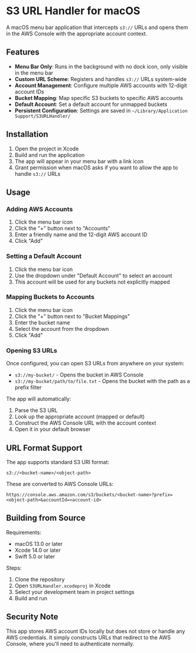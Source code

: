 # S3 URL Handler for macOS

A macOS menu bar application that intercepts `s3://` URLs and opens them in the AWS Console with the appropriate account context.

## Features

- **Menu Bar Only**: Runs in the background with no dock icon, only visible in the menu bar
- **Custom URL Scheme**: Registers and handles `s3://` URLs system-wide
- **Account Management**: Configure multiple AWS accounts with 12-digit account IDs
- **Bucket Mapping**: Map specific S3 buckets to specific AWS accounts
- **Default Account**: Set a default account for unmapped buckets
- **Persistent Configuration**: Settings are saved in `~/Library/Application Support/S3URLHandler/`

## Installation

1. Open the project in Xcode
2. Build and run the application
3. The app will appear in your menu bar with a link icon
4. Grant permission when macOS asks if you want to allow the app to handle `s3://` URLs

## Usage

### Adding AWS Accounts
1. Click the menu bar icon
2. Click the "+" button next to "Accounts"
3. Enter a friendly name and the 12-digit AWS account ID
4. Click "Add"

### Setting a Default Account
1. Click the menu bar icon
2. Use the dropdown under "Default Account" to select an account
3. This account will be used for any buckets not explicitly mapped

### Mapping Buckets to Accounts
1. Click the menu bar icon
2. Click the "+" button next to "Bucket Mappings"
3. Enter the bucket name
4. Select the account from the dropdown
5. Click "Add"

### Opening S3 URLs
Once configured, you can open S3 URLs from anywhere on your system:
- `s3://my-bucket/` - Opens the bucket in AWS Console
- `s3://my-bucket/path/to/file.txt` - Opens the bucket with the path as a prefix filter

The app will automatically:
1. Parse the S3 URL
2. Look up the appropriate account (mapped or default)
3. Construct the AWS Console URL with the account context
4. Open it in your default browser

## URL Format Support

The app supports standard S3 URI format:
```
s3://<bucket-name>/<object-path>
```

These are converted to AWS Console URLs:
```
https://console.aws.amazon.com/s3/buckets/<bucket-name>?prefix=<object-path>&accountId=<account-id>
```

## Building from Source

Requirements:
- macOS 13.0 or later
- Xcode 14.0 or later
- Swift 5.0 or later

Steps:
1. Clone the repository
2. Open `S3URLHandler.xcodeproj` in Xcode
3. Select your development team in project settings
4. Build and run

## Security Note

This app stores AWS account IDs locally but does not store or handle any AWS credentials. It simply constructs URLs that redirect to the AWS Console, where you'll need to authenticate normally.